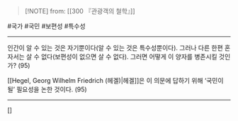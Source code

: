  > [!NOTE] from: [[300 『관광객의 철학』]]

#국가 #국민 #보편성 #특수성 

--- 
인간이 알 수 있는 것은 자기뿐이다(알 수 있는 것은 특수성뿐이다). 그러나 다른 한편 혼자서는 살 수 없다(보편성이 없으면 살 수 없다). 그러면 어떻게 이 양자를 병존시킬 것인가? (95)

[[Hegel, Georg Wilhelm Friedrich (헤겔)|헤겔]]은 이 의문에 답하기 위해 ‘국민이 될’ 필요성을 논한 것이다. (95)



--- 
[]